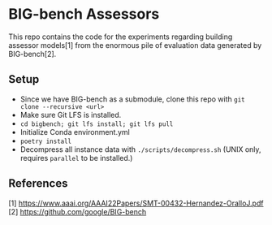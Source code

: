 # BIG-bench Assessors

This repo contains the code for the experiments regarding building assessor models[1] from the enormous pile of evaluation data generated by BIG-bench[2].

## Setup

- Since we have BIG-bench as a submodule, clone this repo with `git clone --recursive <url>`
- Make sure Git LFS is installed.
- `cd bigbench; git lfs install; git lfs pull`
- Initialize Conda environment.yml
- `poetry install`
- Decompress all instance data with `./scripts/decompress.sh` (UNIX only, requires `parallel` to be installed.)

## References

[1] <https://www.aaai.org/AAAI22Papers/SMT-00432-Hernandez-OralloJ.pdf>  
[2] <https://github.com/google/BIG-bench>
